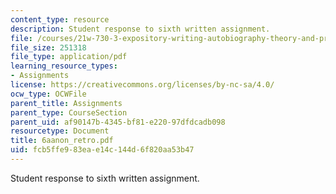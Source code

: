 ```yaml
---
content_type: resource
description: Student response to sixth written assignment.
file: /courses/21w-730-3-expository-writing-autobiography-theory-and-practice-spring-2001/fcb5ffe983eae14c144d6f820aa53b47_6aanon_retro.pdf
file_size: 251318
file_type: application/pdf
learning_resource_types:
- Assignments
license: https://creativecommons.org/licenses/by-nc-sa/4.0/
ocw_type: OCWFile
parent_title: Assignments
parent_type: CourseSection
parent_uid: af90147b-4345-bf81-e220-97dfdcadb098
resourcetype: Document
title: 6aanon_retro.pdf
uid: fcb5ffe9-83ea-e14c-144d-6f820aa53b47
---
```

Student response to sixth written assignment.